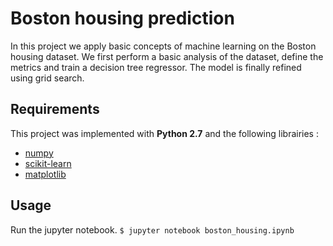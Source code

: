 # Boston housing prediction
In this project we apply basic concepts of machine learning on the Boston housing dataset.
We first perform a basic analysis of the dataset, define the metrics and train a decision tree regressor. The model is finally refined using grid search.

## Requirements
This project was implemented with **Python 2.7** and the following librairies :
- [numpy](http://www.numpy.org)
- [scikit-learn](http://scikit-learn.org/stable/)
- [matplotlib](http://matplotlib.org)

## Usage
Run the jupyter notebook.
`$ jupyter notebook boston_housing.ipynb`
